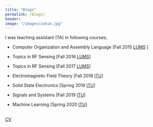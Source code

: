 ```yaml
---
title: "Blogs"
permalink: /blogs/
header:
image: "/images/zakim.jpg"
---
```




I was teaching assistant (TA) in following courses;


* Computer Organization and Assembly Language [Fall 2015 [LUMS](https://lums.edu.pk) ]
  
* Topics in RF Sensing [Fall 2016 [LUMS](https://lums.edu.pk)]

* Topics in RF Sensing [Fall 2017 [LUMS](https://lums.edu.pk)]

* Electromagnetic Field Theory [Fall 2018 [ITU](https://itu.edu.pk)]

* Solid State Electronics [Spring 2019 [ITU](https://itu.edu.pk)]

* Signals and Systems [Fall 2019 [ITU](https://itu.edu.pk)]  

* Machine Learning [Spring 2020 [ITU](https://itu.edu.pk)]  


<br />
<a href="/_pages/CV.pdf">CV</a>

